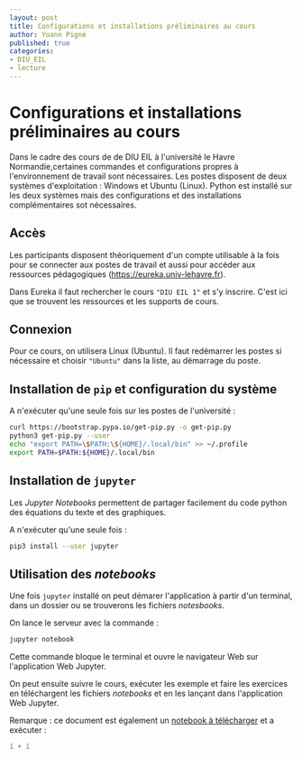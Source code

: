 ```yaml
---
layout: post
title: Configurations et installations préliminaires au cours
author: Yoann Pigné
published: true
categories:  
- DIU_EIL
- lecture
---
```


# Configurations et installations préliminaires au cours

Dans le cadre des cours de de DIU EIL à l'université le Havre Normandie,certaines commandes et configurations  propres à l'environnement de travail sont nécessaires. Les postes disposent de deux systèmes d'exploitation : Windows et Ubuntu (Linux). Python est installé sur les deux systèmes mais des configurations et des installations complémentaires sot nécessaires.

## Accès

Les participants disposent théoriquement d'un compte utilisable à la fois pour se connecter aux postes de travail et aussi pour accéder aux ressources pédagogiques (<https://eureka.univ-lehavre.fr>).

Dans Eureka il faut rechercher le cours `"DIU EIL 1"` et s'y inscrire. C'est ici que se trouvent les ressources et les supports de cours. 

## Connexion

Pour ce cours, on utilisera Linux (Ubuntu). Il faut redémarrer les postes si nécessaire et choisir `"Ubuntu"`  dans la liste, au démarrage du poste.


## Installation de `pip` et configuration du système

A n'exécuter qu'une seule fois sur les postes de l'université :

```bash
curl https://bootstrap.pypa.io/get-pip.py -o get-pip.py
python3 get-pip.py --user
echo "export PATH=\$PATH:\${HOME}/.local/bin" >> ~/.profile
export PATH=$PATH:${HOME}/.local/bin
```

## Installation de `jupyter`

Les *Jupyter Notebooks* permettent de partager
facilement du code python des équations du texte et des graphiques. 

A n'exécuter qu'une seule fois :

```bash
pip3 install --user jupyter
```

<!-- > /dev/null 2>&1 && echo "OK." || exit_on_error "Erreur." -->

## Utilisation des *notebooks* 

Une fois `jupyter`  installé on peut démarer l'application à partir d'un terminal, dans un dossier ou se trouverons les fichiers *notesbooks*. 

On lance le serveur avec la commande : 

```bash
jupyter notebook
```

Cette commande bloque le terminal et ouvre le navigateur Web sur l'application Web Jupyter.

On peut ensuite suivre le cours, exécuter les exemple et faire les exercices en téléchargent les fichiers *notebooks* et en les lançant dans l'application Web Jupyter.

Remarque : ce document est également un [notebook à télécharger](https://pigne.org/teaching/images/2019-06-10-Install-jupyter.ipynb) et a exécuter : 

```python
1 + 1
```



